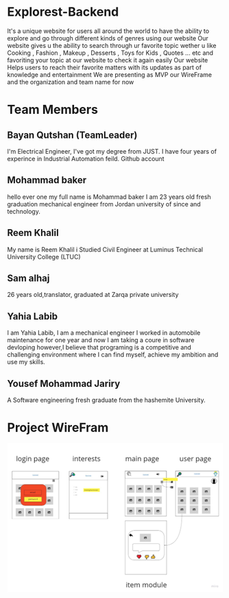 # Explorest-Backend

It's a unique website for users all around the world to have the ability to explore and go through different kinds of genres using our website
Our website gives u the ability to search through ur favorite topic wether u like Cooking , Fashion , Makeup , Desserts , Toys for Kids , Quotes ... etc
and favoriting your topic at our website to check it again easily
Our website Helps users to reach their favorite matters with its updates as part of knowledge and entertainment
We are presenting as MVP our WireFrame and the organization and team name for now

# Team Members

## Bayan Qutshan (TeamLeader)

I'm Electrical Engineer, I've got my degree from JUST. I have four years of experince in Industrial Automation feild. Github account

## Mohammad baker

hello ever one my full name is Mohammad baker I am 23 years old fresh graduation mechanical engineer from Jordan university of since and technology.

## Reem Khalil

My name is Reem Khalil i Studied Civil Engineer at Luminus Technical University College (LTUC)

## Sam alhaj

26 years old,translator, graduated at Zarqa private university

## Yahia Labib

I am Yahia Labib, I am a mechanical engineer I worked in automobile maintenance for one year and now I am taking a coure in software devloping however,I believe that programing is a competitive and challenging environment where I can find myself, achieve my ambition and use my skills.

## Yousef Mohammad Jariry

A Software engineering fresh graduate from the hashemite University.

# Project WireFram

![wirefram](wireFrame.jpg)
